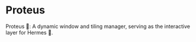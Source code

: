 # Proteus
Proteus 🐍: A dynamic window and tiling manager, serving as the interactive layer for Hermes 🦀.
